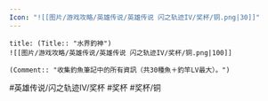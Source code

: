 ```yaml
---
Icon: "![[图片/游戏攻略/英雄传说/英雄传说 闪之轨迹IV/奖杯/铜.png|30]]"
---
```

```ad-ed-sen-4-bronze
title: (Title:: "水界釣神")
![[图片/游戏攻略/英雄传说/英雄传说 闪之轨迹IV/奖杯/铜.png|100]]

(Comment:: "收集釣魚筆記中的所有資訊（共30種魚＋釣竿LV最大）。")
```

#英雄传说/闪之轨迹IV/奖杯  #奖杯 #奖杯/铜